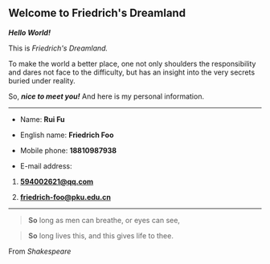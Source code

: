 ## Welcome to Friedrich's Dreamland

***Hello World!***

This is *Friedrich's Dreamland.*

To make the world a better place, one not only shoulders the responsibility and dares not face to the difficulty, but has an insight into the very secrets buried under reality.
 
So, ***nice to meet you!*** And here is my personal information.

***
* Name: **Rui Fu**
 
* English name: **Friedrich Foo**
 
* Mobile phone: **18810987938**
 
* E-mail address: 

1. **594002621@qq.com** 
          
2. **friedrich-foo@pku.edu.cn**
***
 
  >**So** long as men can breathe, or eyes can see,
 
  >**So** long lives this, and this gives life to thee.
  
   From *Shakespeare*
